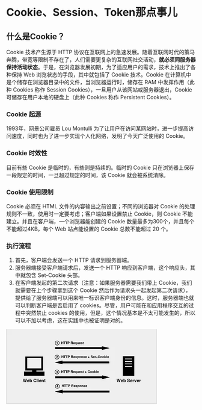 # Cookie、Session、Token那点事儿
## 什么是Cookie？
Cookie 技术产生源于 HTTP 协议在互联网上的急速发展。随着互联网时代的策马奔腾，带宽等限制不存在了，人们需要更复杂的互联网社交活动，**就必须同服务器保持活动状态**。于是，在浏览器发展初期，为了适应用户的需求，技术上推出了各种保持 Web 浏览状态的手段，其中就包括了 Cookie 技术。Cookie 在计算机中是个储存在浏览器目录中的文件，当浏览器运行时，储存在 RAM 中发挥作用（此种 Cookies 称作 Session Cookies），一旦用户从该网站或服务器退出，Cookie 可储存在用户本地的硬盘上（此种 Cookies 称作 Persistent Cookies）。  
### Cookie 起源
1993年，网景公司雇员 Lou Montulli 为了让用户在访问某网站时，进一步提高访问速度，同时也为了进一步实现个人化网络，发明了今天广泛使用的 Cookie。  
### Cookie 时效性
目前有些 Cookie 是临时的，有些则是持续的。临时的 Cookie 只在浏览器上保存一段规定的时间，一旦超过规定的时间，该 Cookie 就会被系统清除。  
### Cookie 使用限制
Cookie 必须在 HTML 文件的内容输出之前设置；不同的浏览器对 Cookie 的处理规则不一致，使用时一定要考虑；客户端如果设置禁止 Cookie，则 Cookie 不能建立。并且在客户端，一个浏览器能创建的 Cookie 数量最多为300个，并且每个不能超过4KB，每个 Web 站点能设置的 Cookie 总数不能超过 20 个。
### 执行流程
1. 首先，客户端会发送一个 HTTP 请求到服务器端。
2. 服务器端接受客户端请求后，发送一个 HTTP 响应到客户端，这个响应头，其中就包含 Set-Cookie 头部。
3. 在客户端发起的第二次请求（注意：如果服务器需要我们带上 Cookie，我们就需要在上个步骤拿到这个 Cookie 然后作为请求头一起发起第二次请求），提供给了服务器端可以用来唯一标识客户端身份的信息。这时，服务器端也就可以判断客户端是否启用了 cookies。尽管，用户可能在和应用程序交互的过程中突然禁止 cookies 的使用，但是，这个情况基本是不太可能发生的，所以可以不加以考虑，这在实践中也被证明是对的。  
  
![客户端与服务端的Cookie流程图](img/5417430-7a0d3b112bd31604.webp "客户端与服务端的Cookie流程图")